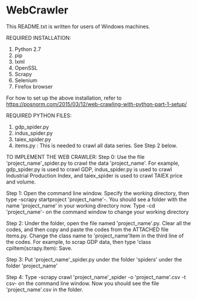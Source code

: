 # WebCrawler
This README.txt is written for users of Windows machines.

REQUIRED INSTALLATION:
  1. Python 2.7
  2. pip 
  3. lxml
  4. OpenSSL
  5. Scrapy 
  6. Selenium
  7. Firefox browser

For how to set up the above installation, refer to https://posnorm.com/2015/03/12/web-crawling-with-python-part-1-setup/


REQUIRED PYTHON FILES:
  1. gdp_spider.py
  2. indus_spider.py
  3. taiex_spider.py
  4. items.py : This is needed to crawl all data series. See Step 2 below.


TO IMPLEMENT THE WEB CRAWLER:
  Step 0: 
  Use the file 'project_name'_spider.py to crawl the data 'project_name'. 
  For example, gdp_spider.py is used to crawl GDP, 
  indus_spider.py is used to crawl Industrial Production Index,
  and taiex_spider is used to crawl TAIEX price and volume.

  Step 1: 
  Open the command line window. 
  Specify the working directory, then type -scrapy startproject 'project_name'-.
  You should see a folder with the name 'project_name' in your working directory now. 
  Type -cd 'project_name'- on the command window to change your working directory

  Step 2: 
  Under the folder, open the file named 'project_name'.py. 
  Clear all the codes, and then copy and paste the codes from the ATTACHED file items.py. 
  Change the class name to 'project_name'Item in the third line of the codes.
  For example, to scrap GDP data, then type 'class cpiItem(scrapy.Item): 
  Save.

  Step 3:
  Put 'project_name'_spider.py under the folder 'spiders' under the folder 'project_name'

  Step 4:
  Type -scrapy crawl 'project_name'_spider -o 'project_name'.csv -t csv- on the command line window.
  Now you should see the file 'project_name'.csv in the folder. 



